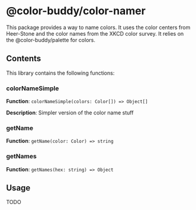 # @color-buddy/color-namer

This package provides a way to name colors. It uses the color centers from Heer-Stone and the color names from the XKCD color survey. It relies on the @color-buddy/palette for colors.

## Contents

This library contains the following functions:

### colorNameSimple
**Function**: `colorNameSimple(colors: Color[]) => Object[]`

**Description**: Simpler version of the color name stuff



### getName
**Function**: `getName(color: Color) => string`



### getNames
**Function**: `getNames(hex: string) => Object`





## Usage
TODO